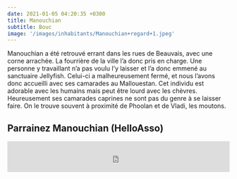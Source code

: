 ```yaml
---
date: 2021-01-05 04:20:35 +0300
title: Manouchian
subtitle: Bouc
image: '/images/inhabitants/Manouchian+regard+1.jpeg'
---
```


Manouchian a été retrouvé errant dans les rues de Beauvais, avec une corne arrachée. La fourrière de la ville l’a donc pris en charge. Une personne y travaillant n’a pas voulu l’y laisser et l’a donc emmené au sanctuaire Jellyfish. Celui-ci a malheureusement fermé, et nous l’avons donc accueilli avec ses camarades au Mallouestan.
Cet individu est adorable avec les humains mais peut être lourd avec les chèvres. Heureusement ses camarades caprines ne sont pas du genre à se laisser faire. On le trouve souvent à proximité de Phoolan et de Vladi, les moutons.

## Parrainez Manouchian (HelloAsso)

<iframe id="haWidget" allowtransparency="true" src="https://www.helloasso.com/associations/mallouestan-association/formulaires/1/widget-bouton" style="width: 100%; height: 70px; border: none;"></iframe>